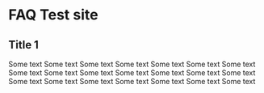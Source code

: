 # FAQ Test site

## Title 1

Some text Some text Some text Some text Some text Some text Some text Some text Some text Some text Some text Some text Some text Some text Some text Some text Some text Some text Some text Some text Some text 
